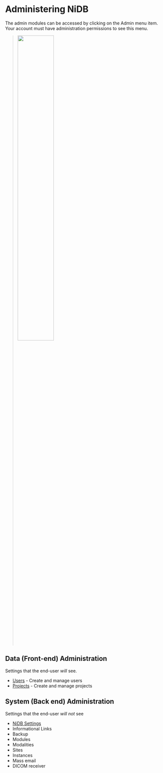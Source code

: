 # Administering NiDB

The admin modules can be accessed by clicking on the Admin menu item. Your account must have administration permissions to see this menu.

> <image src="https://user-images.githubusercontent.com/8302215/142905700-30426e75-c966-4bff-8dc9-79ba09111d52.png" width="50%">

## Data (Front-end) Administration
Settings that the end-user _will_ see.
- <a href="users.html">Users</a> - Create and manage users
- <a href="projects.html">Projects</a> - Create and manage projects

## System (Back end) Administration
Settings that the end-user _will not_ see
  - <a href="admin-backend.html#settings">NiDB Settings</a>
- Informational Links
- Backup
- Modules
- Modalities
- Sites
- Instances
- Mass email
- DICOM receiver
